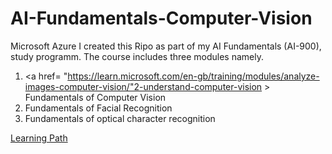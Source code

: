 # AI-Fundamentals-Computer-Vision
Microsoft Azure 
I created this Ripo as part of my AI Fundamentals (AI-900), study programm. The course includes three modules namely.

1. <a href= "https://learn.microsoft.com/en-gb/training/modules/analyze-images-computer-vision/"2-understand-computer-vision > Fundamentals of Computer Vision</a>
2. Fundamentals of Facial Recognition
3. Fundamentals of optical character recognition
   
<a href= "https://learn.microsoft.com/en-gb/training/paths/explore-computer-vision-microsoft-azure/" > Learning Path</a>

